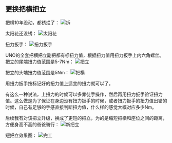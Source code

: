 ## 更换把横把立
把横10年没动，都锈烂了：
![拆](../images/0-维修自行车/08-更换把横把立/拆.webp)

太阳花还没锈：
![太阳花](../images/0-维修自行车/08-更换把横把立/太阳花.webp)

扭力扳手：
![扭力扳手](../images/0-维修自行车/08-更换把横把立/扭力扳手.webp)

UNO的全套把横把立副把都有标扭力值，根据扭力值用扭力扳手上内六角螺丝。把立的尾端扭力值范围是5-7Nm：
![把立](../images/0-维修自行车/08-更换把横把立/把立.webp)

把立的头端扭力值范围是5Nm：
![把横](../images/0-维修自行车/08-更换把横把立/把横.webp)

用扭力扳手按标记好的扭力值上适宜的扭力就可以了。

有这么一种说法，上扭力的时候可以多靠徒手操作，然后再用扭力扳手验证扭力值。这么做是为了保证在身边没有扭力扳手的时候，或者扭力扳手的扭力值出错的时候，自己有足够的手感直接判断扭力值，什么样的感觉大概对应多少Nm。

后续我有对该把立升级，换成了更短的把立，为的是缩短把横和座位之间的距离，方便身高不高的爸爸骑行：
![新把立](../images/0-维修自行车/08-更换把横把立/新把立.webp)

短把立效果图：
![完工](../images/0-维修自行车/08-更换把横把立/完工.webp)